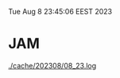 Tue Aug  8 23:45:06 EEST 2023
# JAM
<a href='./cache/202308/08_23.log'>./cache/202308/08_23.log</a>
